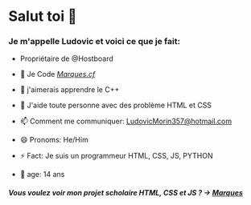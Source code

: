 # Salut toi 👋
### Je m'appelle Ludovic et voici ce que je fait:

- Propriétaire de @Hostboard

- 🔭 Je Code *[Marques.cf](https://marques.cf)*
- 🌱 j'aimerais apprendre le C++
- 🤔 J'aide toute personne avec des problème HTML et CSS
- 📫 Comment me communiquer: LudovicMorin357@hotmail.com
- 😄 Pronoms: He/Him
- ⚡ Fact: Je suis un programmeur HTML, CSS, JS, PYTHON
- 🎉 age: 14 ans

##### Vous voulez voir mon projet scholaire HTML, CSS et JS ? -> [Marques](https://marques.cf)
